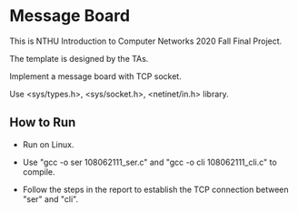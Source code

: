 # Message Board

This is NTHU Introduction to Computer Networks 2020 Fall Final Project.

The template is designed by the TAs.

Implement a message board with TCP socket.

Use <sys/types.h>, <sys/socket.h>, <netinet/in.h> library.

## How to Run

- Run on Linux.

- Use "gcc -o ser 108062111_ser.c" and "gcc -o cli 108062111_cli.c" to compile.

- Follow the steps in the report to establish the TCP connection between "ser" and "cli".